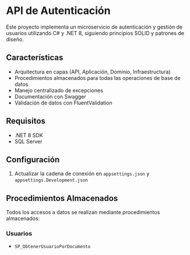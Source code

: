 # API de Autenticación

Este proyecto implementa un microservicio de autenticación y gestión de usuarios utilizando C# y .NET 8, siguiendo principios SOLID y patrones de diseño.

## Características

- Arquitectura en capas (API, Aplicación, Dominio, Infraestructura)
- Procedimientos almacenados para todas las operaciones de base de datos
- Manejo centralizado de excepciones
- Documentación con Swagger
- Validación de datos con FluentValidation

## Requisitos

- .NET 8 SDK
- SQL Server

## Configuración

1. Actualizar la cadena de conexión en `appsettings.json` y `appsettings.Development.json`

## Procedimientos Almacenados

Todos los accesos a datos se realizan mediante procedimientos almacenados:

### Usuarios
- `SP_ObtenerUsuarioPorDocumento`